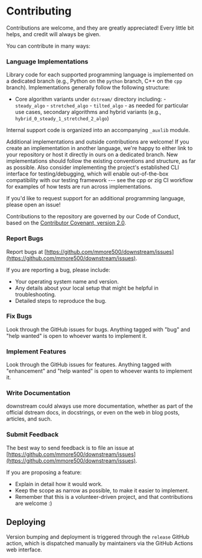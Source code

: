 # Contributing

Contributions are welcome, and they are greatly appreciated!
Every little bit helps, and credit will always be given.

You can contribute in many ways:

### Language Implementations

Library code for each supported programming language is implemented on a dedicated branch (e.g., Python on the `python` branch, C++ on the `cpp` branch).
Implementations generally follow the following structure:

- Core algorithm variants under `dstream/` directory including:
      - `steady_algo`
      - `stretched_algo`
      - `tilted_algo`
      - as needed for particular use cases, secondary algorithms and hybrid variants (e.g., `hybrid_0_steady_1_stretched_2_algo`)


Internal support code is organized into an accompanying `_auxlib` module.

Additional implementations and outside contributions are welcome!
If you create an implementation in another language, we're happy to either link to your repository or host it directly in ours on a dedicated branch.
New implementations should follow the existing conventions and structure, as far as possible.
Also consider implementing the project's established CLI interface for testing/debugging, which will enable out-of-the-box compatibility with our testing framework --- see the cpp or zig CI workflow for examples of how tests are run across implementations.

If you'd like to request support for an additional programming language, please open an issue!

Contributions to the repository are governed by our Code of Conduct, based on the [Contributor Covenant, version 2.0](https://www.contributor-covenant.org/version/2/0/code_of_conduct.html).

### Report Bugs

Report bugs at [https://github.com/mmore500/downstream/issues](https://github.com/mmore500/downstream/issues).

If you are reporting a bug, please include:

* Your operating system name and version.
* Any details about your local setup that might be helpful in troubleshooting.
* Detailed steps to reproduce the bug.

### Fix Bugs

Look through the GitHub issues for bugs. Anything tagged with "bug" and "help wanted" is open to whoever wants to implement it.

### Implement Features

Look through the GitHub issues for features. Anything tagged with "enhancement" and "help wanted" is open to whoever wants to implement it.

### Write Documentation

downstream could always use more documentation, whether as part of the official dstream docs, in docstrings, or even on the web in blog posts, articles, and such.

### Submit Feedback

The best way to send feedback is to file an issue at [https://github.com/mmore500/downstream/issues](https://github.com/mmore500/downstream/issues).

If you are proposing a feature:

* Explain in detail how it would work.
* Keep the scope as narrow as possible, to make it easier to implement.
* Remember that this is a volunteer-driven project, and that contributions are welcome :)

## Deploying

Version bumping and deployment is triggered through the `release` GitHub action, which is dispatched manually by maintainers via the GitHub Actions web interface.
